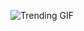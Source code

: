 ![Trending GIF](https://media4.giphy.com/media/v1.Y2lkPThiYjIxNzcybGk2Zm55ZjJ1ZXhjcnZweDZtemJ0Mm5zaDZ3bWg4aDZtMjAyajI4YSZlcD12MV9naWZzX3NlYXJjaCZjdD1n/xUPGcEliCc7bETyfO8/giphy.gif)
